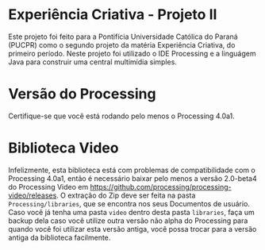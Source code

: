 # Experiência Criativa - Projeto II
Este projeto foi feito para a Pontifícia Universidade Católica do Paraná (PUCPR) como o segundo projeto da matéria Experiência Criativa, do primeiro período. Neste projeto foi utilizado o IDE Processing e a linguágem Java para construir uma central multimídia simples.

# Versão do Processing
Certifique-se que você está rodando pelo menos o Processing 4.0a1.

# Biblioteca Video
Infelizmente, esta biblioteca está com problemas de compatibilidade com o Processing 4.0a1, então é necessário baixar pelo menos a versão 2.0-beta4 do Processing Video em https://github.com/processing/processing-video/releases. O extração do Zip deve ser feita na pasta `Processing/libraries`, que se encontra nos seus Documentos de usuário. Caso você já tenha uma pasta `video` dentro desta pasta `libraries`, faça um backup dela caso você utilize outra versão não alpha do Processing para quando você foi utilizar esta versão antiga, você possa trocar para a versão antiga da biblioteca facilmente.
